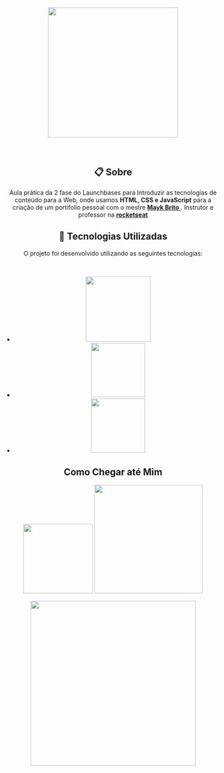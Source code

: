 <h1 align="center"><img               src="https://camo.githubusercontent.com/268b1344409fac98c4eeda520482b6910c4ddcba/68747470733a2f2f73746f726167652e676f6f676c65617069732e636f6d2f676f6c64656e2d77696e642f626f6f7463616d702d6c61756e6368626173652f6c6f676f2e706e67" width="300" style="text-align:center"/></h1>

<br>

<!--SOBRE O PROJETO-->
<h2 align="center">📋 Sobre</h2>

<p align=center>
    Aula prática da 2 fase do Launchbases para Introduzir as tecnologias de conteúdo para a Web, onde usamos <b>HTML, CSS e JavaScript</b> para a criação de um portifolio pessoal com o mestre <a href="https://github.com/maykbrito"><b>Mayk Brito</b> </a>. Instrutor e professor na <a href="https://github.com/rocketseat"><b>rocketseat</b></a>
</p>

<!--TECNOLOGIAS USADAS -->

<h2 align="center">🚀 Tecnologias Utilizadas </h2>

<p align="center">O projeto foi desenvolvido utilizando as seguintes tecnologias:</p>

<br>


<ul>
    <li align="center">
        <a href="https://developer.mozilla.org/pt-BR/docs/Web/HTML/HTML5"><img src="https://img.shields.io/static/v1?label=HTML5&message=CONTEUDO&color=rgb(227,79,38)&style=solid&logo=HTML5" width="150px"></a>
    </li>
    <li align="center">
        <a href="https://developer.mozilla.org/en-US/docs/Web/CSS"><img src="https://img.shields.io/static/v1?label=CSS3&message=ESTILOS&color=rgb(21,114,182)&style=solid&logo=CSS3" width="125px"></a>
    </li>
    <li align="center">
        <a href="https://developer.mozilla.org/pt-BR/docs/Learn/JavaScript/First_steps/A_first_splash#:~:text=%20Brincando%20com%20objetos%20do%20navegador%20%201,Agora%20digite%20o%20seguinte%3A%0AcampoPalpite.value%20%3D%20%27Ol%C3%A1%27%3B%0AA...%20More%20"><img src="https://img.shields.io/static/v1?label=JS&message=INTERACAO&color=rgb(247,223,30)&style=solid&logo=JavaScript" width="125px"></a>
    </li>
    
</ul>

<!--COMO CHEGAR ATÉ MIM-->

<h2 align="center"><b>Como Chegar até Mim</b></h2>
  <p align="center"><a href="https://instagram.com/jonasbezerradasilva99"><img src="https://img.shields.io/static/v1?label=instagram&message=follow-me&color=rgb(228,64,95)&style=solid&logo=Instagram" width="160px"></img></a>
  </img></a> <a href="mailto:jonas.official2019@gmail.com"><img src="https://img.shields.io/static/v1?label=email&message=jonas.official2019@gmail.com&color=rgb(58,191,230)&style=solid&logo=Minutemailer" width="250px"></p>
  

<p align="center"><img width="380px" align="center" src="https://user-images.githubusercontent.com/67350258/90533964-2e10c500-e147-11ea-928f-68b4651cde0b.png"> </img> </p>


 
